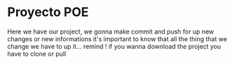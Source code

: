 # Proyecto POE

Here we have our project, we gonna make commit and push for up new changes or new informations it's important to know that all the thing that we change we have to up it... remind ! if you wanna download the project you have to clone or pull 